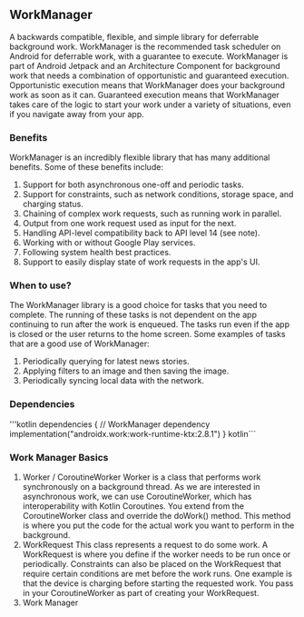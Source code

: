 ## WorkManager
A backwards compatible, flexible, and simple library for deferrable background work. WorkManager is the recommended task scheduler on Android for deferrable work, with a guarantee to execute.
WorkManager is part of Android Jetpack and an Architecture Component for background work that needs a combination of opportunistic and guaranteed execution. Opportunistic execution means that WorkManager does your background work as soon as it can. Guaranteed execution means that WorkManager takes care of the logic to start your work under a variety of situations, even if you navigate away from your app.

### Benefits
WorkManager is an incredibly flexible library that has many additional benefits. Some of these benefits include:
   1) Support for both asynchronous one-off and periodic tasks.
   2) Support for constraints, such as network conditions, storage space, and charging status.
   3) Chaining of complex work requests, such as running work in parallel.
   4) Output from one work request used as input for the next.
   5) Handling API-level compatibility back to API level 14 (see note).
   6) Working with or without Google Play services.
   7) Following system health best practices.
   8) Support to easily display state of work requests in the app's UI.

### When to use?
The WorkManager library is a good choice for tasks that you need to complete. The running of these tasks is not dependent on the app continuing to run after the work is enqueued. The tasks run even if the app is closed or the user returns to the home screen.
Some examples of tasks that are a good use of WorkManager:
  1) Periodically querying for latest news stories.
  2) Applying filters to an image and then saving the image.
  3) Periodically syncing local data with the network.

### Dependencies
'''kotlin
dependencies {
    // WorkManager dependency
    implementation("androidx.work:work-runtime-ktx:2.8.1")
}
kotlin```

### Work Manager Basics
  1) Worker / CoroutineWorker
     Worker is a class that performs work synchronously on a background thread. As we are interested in asynchronous work, we can use CoroutineWorker, which has interoperability with Kotlin Coroutines. You extend from the CoroutineWorker class and override the doWork() method. This method is where you put the code for the actual work you want to perform in the background.
  2) WorkRequest
     This class represents a request to do some work. A WorkRequest is where you define if the worker needs to be run once or periodically. Constraints can also be placed on the WorkRequest that require certain conditions are met before the work runs. One example is that the device is charging before starting the requested work. You pass in your CoroutineWorker as part of creating your WorkRequest.
  3) Work Manager

